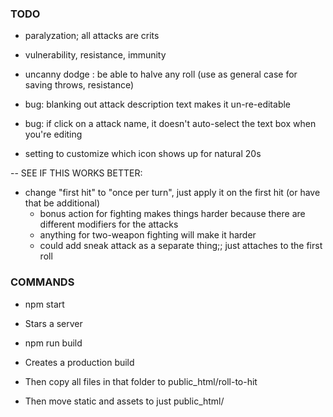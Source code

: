 
### TODO

- paralyzation; all attacks are crits
- vulnerability, resistance, immunity
- uncanny dodge : be able to halve any roll
  (use as general case for saving throws, resistance)

- bug: blanking out attack description text makes it un-re-editable

- bug: if click on a attack name, it doesn't auto-select the text box when you're editing



- setting to customize which icon shows up for natural 20s



-- SEE IF THIS WORKS BETTER:

- change "first hit" to "once per turn", just apply it on the first hit (or have that be additional)
	- bonus action for fighting makes things harder because there are different modifiers for the attacks
	- anything for two-weapon fighting will make it harder
	- could add sneak attack as a separate thing;; just attaches to the first roll

### COMMANDS

- npm start
- Stars a server

- npm run build
- Creates a production build
- Then copy all files in that folder to public_html/roll-to-hit
- Then move static and assets to just public_html/
